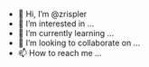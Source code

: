 - 👋 Hi, I’m @zrispler
- 👀 I’m interested in ...
- 🌱 I’m currently learning ...
- 💞️ I’m looking to collaborate on ...
- 📫 How to reach me ...

<!---
zrispler/zrispler is a ✨ special ✨ repository because its `README.md` (this file) appears on your GitHub profile.
You can click the Preview link to take a look at your changes.
